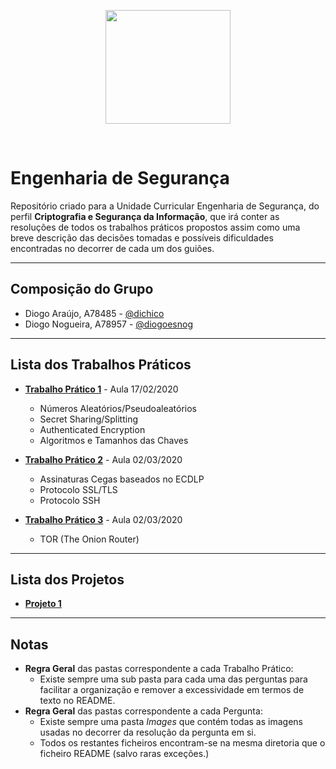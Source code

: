<p align="center">
   <img width="200" height="182" src="https://upload.wikimedia.org/wikipedia/commons/9/93/EEUMLOGO.png">
</p>

<br>

# Engenharia de Segurança
Repositório criado para a Unidade Curricular Engenharia de Segurança, do perfil **Criptografia e Segurança da Informação**, que irá conter as resoluções de todos os trabalhos práticos propostos assim como uma breve descrição das decisões tomadas e possíveis dificuldades encontradas no decorrer de cada um dos guiões.

---

## **Composição do Grupo**
* Diogo Araújo, A78485 - [@dichico](https://github.com/dichico)
* Diogo Nogueira, A78957 - [@diogoesnog](https://github.com/diogoesnog)

---

## Lista dos Trabalhos Práticos

- [**Trabalho Prático 1**](https://github.com/uminho-miei-engseg-19-20/Grupo5/tree/master/TP1) - Aula 17/02/2020
	- Números Aleatórios/Pseudoaleatórios
	- Secret Sharing/Splitting
	- Authenticated Encryption 
	- Algoritmos e Tamanhos das Chaves
	
- [**Trabalho Prático 2**](https://github.com/uminho-miei-engseg-19-20/Grupo5/tree/master/TP2) - Aula 02/03/2020
	- Assinaturas Cegas baseados no ECDLP
	- Protocolo SSL/TLS
	- Protocolo SSH

- [**Trabalho Prático 3**](https://github.com/uminho-miei-engseg-19-20/Grupo5/tree/master/TP3) - Aula 02/03/2020
	- TOR (The Onion Router)

---

## Lista dos Projetos

- [**Projeto 1**]()
---

## Notas

- **Regra Geral** das pastas correspondente a cada Trabalho Prático:
  - Existe sempre uma sub pasta para cada uma das perguntas para facilitar a organização e remover a excessividade em termos de texto no README.
- **Regra Geral** das pastas correspondente a cada Pergunta:
  - Existe sempre uma pasta *Images* que contém todas as imagens usadas no decorrer da resolução da pergunta em si.
  - Todos os restantes ficheiros encontram-se na mesma diretoria que o ficheiro README (salvo raras exceções.)